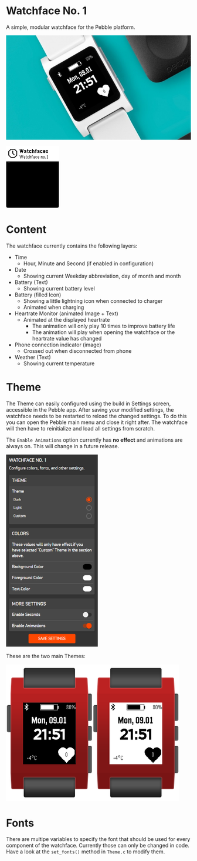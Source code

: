 # Watchface No. 1
A simple, modular watchface for the Pebble platform.

<img src="/screenshot_2.jpg" width="600">

![Watchface Animation](watchfac_no_1.gif)

# Content
The watchface currently contains the following layers:
* Time
  * Hour, Minute and Second (if enabled in configuration)
* Date
  * Showing current Weekday abbreviation, day of month and month
* Battery (Text)
  * Showing current battery level
* Battery (filled Icon)
  * Showing a little lightning icon when connected to charger
  * Animated when charging
* Heartrate Monitor (animated Image + Text)
  * Animated at the displayed heartrate
    * The animation will only play 10 times to improve battery life
    * The animation will play when opening the watchface or the heartrate value has changed
* Phone connection indicator (image)
  * Crossed out when disconnected from phone
* Weather (Text)
  * Showing current temperature

# Theme
The Theme can easily configured using the build in Settings screen, accessible in the Pebble app.
After saving your modified settings, the watchface needs to be restarted to reload the changed settings.
To do this you can open the Pebble main menu and close it right after. The watchface will then have to reinitialize and load all settings from scratch.

The ```Enable Animations``` option currently has <b>no effect</b> and animations are always on. This will change in a future release.

<img src="/settings.png" width="250">

These are the two main Themes:

<img src="/screen_dark_framed.png"><img src="/screen_light_framed.png">

# Fonts
There are multipe variables to specify the font that should be used for every component of the watchface. Currently those can only be changed in code. Have a look at the ```set_fonts()``` method in  ```Theme.c``` to modify them.
